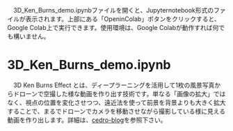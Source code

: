 　3D_Ken_Burns_demo.ipynbファイルを開くと、Jupyternotebook形式のファイルが表示されます。上部にある「OpeninColab」ボタンをクリックすると、Google Colab上で実行できます。使用環境は、Google Colabが動作すれば何でも構いません。

# 3D_Ken_Burns_demo.ipynb
　3D Ken Burns Effect とは、ディープラーニングを活用して1枚の風景写真からドローンで空撮した様な動画を作り出す技術です。単なる「画像の拡大」ではなく、視点の位置を変化させつつ、遠近法を使って前景を背景よりも大きく拡大することで、まるでドローンでカメラを移動させながら撮影している様に見える動画を作り出します。詳細は、[cedro-blog](http://cedro3.com/ai/3d-ken-barns/)を参照下さい。

